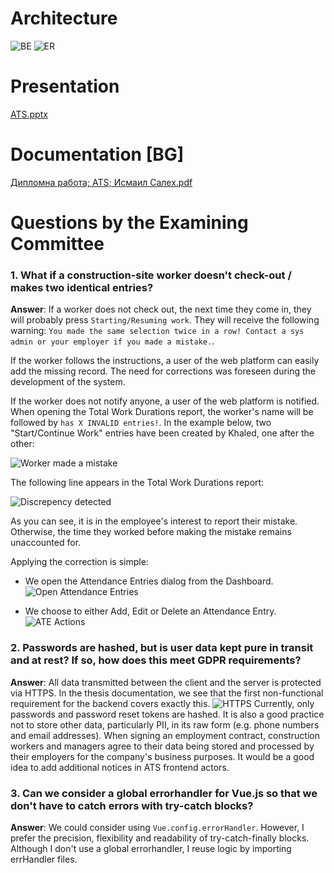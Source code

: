 # Architecture
![BE](https://github.com/user-attachments/assets/1d8ee602-a534-44b2-a0a7-875329701965)
![ER](https://github.com/user-attachments/assets/e0d99c85-82a6-4139-88af-e90439e61c30)


# Presentation
[ATS.pptx](https://docs.google.com/presentation/d/1h-ehkfDv_rdP3KRnAm30EMQIyLUszYTu/edit?usp=drive_link&ouid=108639976607761386658&rtpof=true&sd=true)


# Documentation [BG]
[Дипломна работа; ATS; Исмаил Салех.pdf](https://github.com/user-attachments/files/18040853/ATS.pdf)


# Questions by the Examining Committee
### 1. What if a construction-site worker doesn't check-out / makes two identical entries?

**Answer**: If a worker does not check out, the next time they come in, they will probably press `Starting/Resuming work`. They will receive the following warning: `You made the same selection twice in a row! Contact a sys admin or your employer if you made a mistake.`.

If the worker follows the instructions, a user of the web platform can easily add the missing record. The need for corrections was foreseen during the development of the system.

If the worker does not notify anyone, a user of the web platform is notified. When opening the Total Work Durations report, the worker's name will be followed by `has X INVALID entries!`. In the example below, two "Start/Continue Work" entries have been created by Khaled, one after the other:

![Worker made a mistake](https://github.com/user-attachments/assets/4eebcd93-c95d-4aca-98bb-f4c5a0be08a4)

The following line appears in the Total Work Durations report:

![Discrepency detected](https://github.com/user-attachments/assets/4d41ccff-4930-46d0-9525-866c67e04edd)

As you can see, it is in the employee's interest to report their mistake. Otherwise, the time they worked before making the mistake remains unaccounted for.

Applying the correction is simple:
- We open the Attendance Entries dialog from the Dashboard.
![Open Attendance Entries](https://github.com/user-attachments/assets/36eda085-3df4-4f05-9968-fcde07c766ea)

- We choose to either Add, Edit or Delete an Attendance Entry.
![ATE Actions](https://github.com/user-attachments/assets/9caac3ca-2f87-4316-b00a-d668c17e496e)


### 2. Passwords are hashed, but is user data kept pure in transit and at rest? If so, how does this meet GDPR requirements?

**Answer**: All data transmitted between the client and the server is protected via HTTPS. In the thesis documentation, we see that the first non-functional requirement for the backend covers exactly this.
![HTTPS](https://github.com/user-attachments/assets/cb9a8a12-06ce-4954-8917-3ce7ce877e28)
Currently, only passwords and password reset tokens are hashed. It is also a good practice not to store other data, particularly PII, in its raw form (e.g. phone numbers and email addresses).
When signing an employment contract, construction workers and managers agree to their data being stored and processed by their employers for the company's business purposes. It would be a good idea to add additional notices in ATS frontend actors.


### 3. Can we consider a global errorhandler for Vue.js so that we don't have to catch errors with try-catch blocks?

**Answer**: We could consider using `Vue.config.errorHandler`. However, I prefer the precision, flexibility and readability of try-catch-finally blocks. Although I don't use a global errorhandler, I reuse logic by importing errHandler files.

